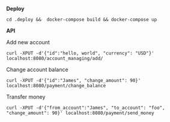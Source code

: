 **Deploy**

`cd .deploy &&  docker-compose build && docker-compose up`

**API**

Add new account 

`curl -XPUT -d'{"id":"hello, world", "currency": "USD"}' localhost:8080/account_managing/add/`

Change account balance

`curl -XPUT -d'{"id":"James", "change_amount": 90}' localhost:8080/payment/change_balance`

Transfer money

`curl -XPUT -d'{"from_account":"James", "to_account": "foo", "change_amount": 90}' localhost:8080/payment/send_money`
